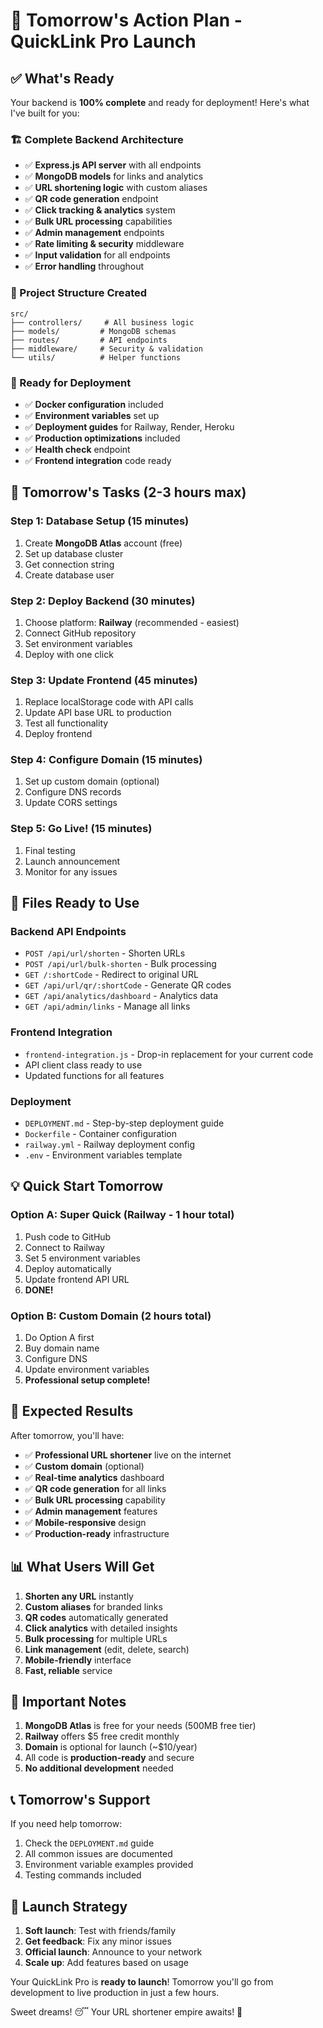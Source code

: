 # 🌅 Tomorrow's Action Plan - QuickLink Pro Launch

## ✅ What's Ready

Your backend is **100% complete** and ready for deployment! Here's what I've built for you:

### 🏗️ Complete Backend Architecture
- ✅ **Express.js API server** with all endpoints
- ✅ **MongoDB models** for links and analytics  
- ✅ **URL shortening logic** with custom aliases
- ✅ **QR code generation** endpoint
- ✅ **Click tracking & analytics** system
- ✅ **Bulk URL processing** capabilities
- ✅ **Admin management** endpoints
- ✅ **Rate limiting & security** middleware
- ✅ **Input validation** for all endpoints
- ✅ **Error handling** throughout

### 📁 Project Structure Created
```
src/
├── controllers/     # All business logic
├── models/         # MongoDB schemas
├── routes/         # API endpoints
├── middleware/     # Security & validation
└── utils/          # Helper functions
```

### 🚀 Ready for Deployment
- ✅ **Docker configuration** included
- ✅ **Environment variables** set up
- ✅ **Deployment guides** for Railway, Render, Heroku
- ✅ **Production optimizations** included
- ✅ **Health check** endpoint
- ✅ **Frontend integration** code ready

## 🎯 Tomorrow's Tasks (2-3 hours max)

### Step 1: Database Setup (15 minutes)
1. Create **MongoDB Atlas** account (free)
2. Set up database cluster
3. Get connection string
4. Create database user

### Step 2: Deploy Backend (30 minutes)
1. Choose platform: **Railway** (recommended - easiest)
2. Connect GitHub repository
3. Set environment variables
4. Deploy with one click

### Step 3: Update Frontend (45 minutes)
1. Replace localStorage code with API calls
2. Update API base URL to production
3. Test all functionality
4. Deploy frontend

### Step 4: Configure Domain (15 minutes)
1. Set up custom domain (optional)
2. Configure DNS records
3. Update CORS settings

### Step 5: Go Live! (15 minutes)
1. Final testing
2. Launch announcement
3. Monitor for any issues

## 🔧 Files Ready to Use

### Backend API Endpoints
- `POST /api/url/shorten` - Shorten URLs
- `POST /api/url/bulk-shorten` - Bulk processing
- `GET /:shortCode` - Redirect to original URL
- `GET /api/url/qr/:shortCode` - Generate QR codes
- `GET /api/analytics/dashboard` - Analytics data
- `GET /api/admin/links` - Manage all links

### Frontend Integration
- `frontend-integration.js` - Drop-in replacement for your current code
- API client class ready to use
- Updated functions for all features

### Deployment
- `DEPLOYMENT.md` - Step-by-step deployment guide
- `Dockerfile` - Container configuration
- `railway.yml` - Railway deployment config
- `.env` - Environment variables template

## 💡 Quick Start Tomorrow

### Option A: Super Quick (Railway - 1 hour total)
1. Push code to GitHub
2. Connect to Railway
3. Set 5 environment variables
4. Deploy automatically
5. Update frontend API URL
6. **DONE!**

### Option B: Custom Domain (2 hours total)
1. Do Option A first
2. Buy domain name
3. Configure DNS
4. Update environment variables
5. **Professional setup complete!**

## 🎉 Expected Results

After tomorrow, you'll have:
- ✅ **Professional URL shortener** live on the internet
- ✅ **Custom domain** (optional)
- ✅ **Real-time analytics** dashboard
- ✅ **QR code generation** for all links
- ✅ **Bulk URL processing** capability
- ✅ **Admin management** features
- ✅ **Mobile-responsive** design
- ✅ **Production-ready** infrastructure

## 📊 What Users Will Get

1. **Shorten any URL** instantly
2. **Custom aliases** for branded links
3. **QR codes** automatically generated
4. **Click analytics** with detailed insights
5. **Bulk processing** for multiple URLs
6. **Link management** (edit, delete, search)
7. **Mobile-friendly** interface
8. **Fast, reliable** service

## 🚨 Important Notes

1. **MongoDB Atlas** is free for your needs (500MB free tier)
2. **Railway** offers $5 free credit monthly
3. **Domain** is optional for launch (~$10/year)
4. All code is **production-ready** and secure
5. **No additional development** needed

## 📞 Tomorrow's Support

If you need help tomorrow:
1. Check the `DEPLOYMENT.md` guide
2. All common issues are documented
3. Environment variable examples provided
4. Testing commands included

## 🎯 Launch Strategy

1. **Soft launch**: Test with friends/family
2. **Get feedback**: Fix any minor issues
3. **Official launch**: Announce to your network
4. **Scale up**: Add features based on usage

Your QuickLink Pro is **ready to launch**! Tomorrow you'll go from development to live production in just a few hours. 

Sweet dreams! 😴 Your URL shortener empire awaits! 🚀
